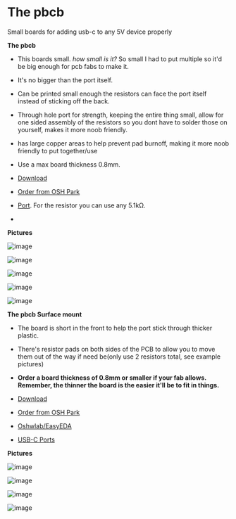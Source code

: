 # The pbcb  
Small boards for adding usb-c to any 5V device properly  

**The pbcb**  
- This boards small. *how small is it?* So small I had to put multiple so it'd be big enough for pcb fabs to make it.
- It's no bigger than the port itself.  
- Can be printed small enough the resistors can face the port itself instead of sticking off the back.  
- Through hole port for strength, keeping the entire thing small, allow for one sided assembly of the resistors so you dont have to solder those on yourself, makes it more noob friendly.  
- has large copper areas to help prevent pad burnoff, making it more noob friendly to put together/use  
- Use a max board thickness 0.8mm.  

- [Download]()
- [Order from OSH Park](https://oshpark.com/shared_projects/e9DyghlC)
- [Port](https://www.lcsc.com/product-detail/_Yuandi-_C2689839.html). For the resistor you can use any 5.1kΩ.  
- 

**Pictures**  

![image](https://user-images.githubusercontent.com/17306233/209613231-3ce184e4-200d-40e2-8561-decd40abbda2.png)  

![image](https://user-images.githubusercontent.com/17306233/209613269-6c81704e-c5c5-4287-bc81-cd8dab1b5cc2.png)  

![image](https://user-images.githubusercontent.com/17306233/209613323-d8bb62a8-1d65-49bd-bf46-90ae865178b2.png)  

![image](https://user-images.githubusercontent.com/17306233/209613361-db91ac51-6a4f-44d1-a7c7-8bb30e5152c2.png)  

![image](https://user-images.githubusercontent.com/17306233/209613490-bd580a91-d44e-4272-8a41-73cf2c85c242.png)  







**The pbcb Surface mount**  
- The board is short in the front to help the port stick through thicker plastic.
- There's resistor pads on both sides of the PCB to allow you to move them out of the way if need be(only use 2 resistors total, see example pictures)  

- **Order a board thickness of 0.8mm or smaller if your fab allows. Remember, the thinner the board is the easier it'll be to fit in things.**  
- [Download](https://github.com/pbanj/USB-C-Everything/blob/main/USB-C%20Everything.zip?raw=true)  
- [Order from OSH Park](https://oshpark.com/shared_projects/IqXttbLq)  
- [Oshwlab/EasyEDA](https://oshwlab.com/pbanj/usbc-all-the-things)  
- [USB-C Ports](https://a.aliexpress.com/_mrkukGI)  

**Pictures**  

![image](https://user-images.githubusercontent.com/17306233/209408559-34973114-5b14-4a06-a46f-8324a5f89451.png)  

![image](https://user-images.githubusercontent.com/17306233/209408449-67fb0d59-3934-473e-ab88-763083dc7f34.png)  

![image](https://user-images.githubusercontent.com/17306233/209297996-01a18d60-047c-490a-b9e7-fd4dde0d301e.png)  

![image](https://user-images.githubusercontent.com/17306233/209408002-1a4238ae-6cd0-4c46-93dc-03be46f73707.png)  


